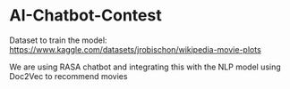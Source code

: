 # AI-Chatbot-Contest

Dataset to train the model: https://www.kaggle.com/datasets/jrobischon/wikipedia-movie-plots

We are using RASA chatbot and integrating this with the NLP model using Doc2Vec to recommend movies
